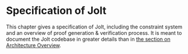 # Specification of Jolt

This chapter gives a specification of Jolt, including the constraint system and an overview of proof generation & verification process. It is meant to document the Jolt codebase in greater details than in [the section on Architecture Overview](../how/architecture.md).
